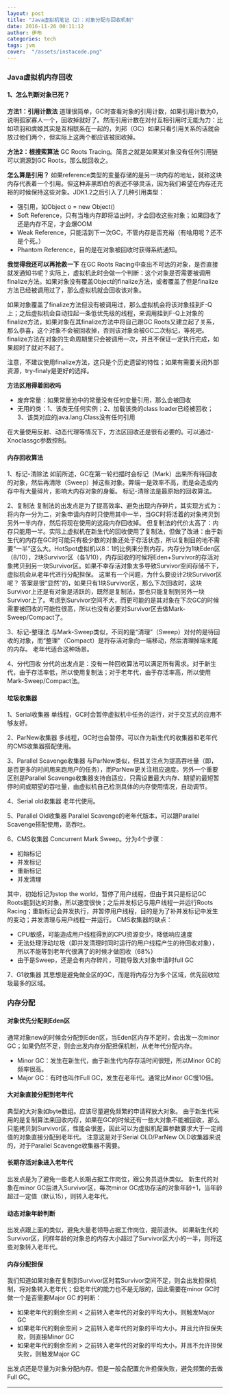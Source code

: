 ```yaml
---
layout: post
title: "Java虚拟机笔记（2）：对象分配与回收机制"
date: 2016-11-26 00:11:12
author: 伊布
categories: tech
tags: jvm
cover:  "/assets/instacode.png"
---
```



### Java虚拟机内存回收

#### 1、怎么判断对象已死？

**方法1：引用计数法**
道理很简单，GC时查看对象的引用计数，如果引用计数为0，说明孤家寡人一个，回收掉就好了。然而引用计数在对付互相引用时无能为力：比如项羽和虞姬其实是互相联系在一起的，刘邦（GC）如果只看引用关系的话就会放过他们两个，但实际上这两个都应该被回收掉。

**方法2：根搜索算法**
GC Roots Tracing。简言之就是如果某对象没有任何引用链可以溯源到GC Roots，那么就回收之。

**怎么算是引用？**
如果reference类型的变量存储的是另一块内存的地址，就称这块内存代表着一个引用。但这种非黑即白的表述不够灵活，因为我们希望在内存还充裕的时候保持这些对象。JDK1.2之后引入了几种引用类型：

- 强引用，如Object o = new Object()
- Soft Reference，只有当堆内存即将溢出时，才会回收这些对象；如果回收了还是内存不足，才会爆OOM
- Weak Reference，只能活到下一次GC，不管内存是否充裕（有啥用呢？还不是个死。）
- Phantom Reference，目的是在对象被回收时获得系统通知。

**我觉得我还可以再抢救一下**
在GC Roots Racing中查出不可达的对象，是否直接就发通知书呢？实际上，虚拟机此时会做一个判断：这个对象是否需要被调用finalize方法。如果对象没有覆盖Object的finalize方法，或者覆盖了但是finalize方法已经被调用过了，那么虚拟机就会回收该对象。

如果对象覆盖了finalize方法但没有被调用过，那么虚拟机会将该对象挂到F-Q上；之后虚拟机会自动拉起一条低优先级的线程，来调用挂到F-Q上对象的finalize方法，如果对象在其finalize方法中将自己跟GC Roots又建立起了关系，那么恭喜，这个对象不会被回收掉，否则该对象会被GC二次标记，等死吧。
finalize方法在对象的生命周期里只会被调用一次，并且不保证一定执行完成，如果超时了就对不起了。

注意，不建议使用finalize方法，这只是个历史遗留的特性；如果有需要关闭外部资源，try-finaly是更好的选择。

**方法区用得着回收吗**

- 废弃常量：如果常量池中的常量没有任何变量引用，那么会被回收
- 无用的类：1、该类无任何实例；2、加载该类的class loader已经被回收；3、该类对应的java.lang.Class没有任何引用

在大量使用反射、动态代理等情况下，方法区回收还是很有必要的。可以通过-Xnoclassgc参数控制。


#### 内存回收算法

1、标记-清除法
如前所述，GC在第一轮扫描时会标记（Mark）出来所有待回收的对象，然后再清除（Sweep）掉这些对象。弊端一是效率不高，而是会造成内存中有大量碎片，影响大内存对象的身躯。
标记-清除法是最原始的回收算法。

2、复制法
复制法的出发点是为了提高效率、避免出现内存碎片，其实现方式为：将内存一分为二，对象申请内存时只使用其中一半，当GC时将活着的对象拷贝到另外一半内存，然后将现在使用的这段内存回收掉。
但复制法的代价太高了：内存只能用一半。实际上虚拟机在新生代的回收使用了复制法，但做了改进：由于新生代的内存在GC时可能只有极少数的对象还处于存活状态，所以复制目的地不需要“一半”这么大。HotSpot虚拟机以8：1的比例来分割内存，内存分为1块Eden区（8/10），2块Survivor区（各1/10），内存回收的时候将Eden+Survivor的存活对象拷贝到另一块Survivor区。如果不幸存活对象太多导致Survivor空间存储不下，虚拟机会从老年代进行分配担保。
这里有一个问题，为什么要设计2块Survivor区呢？
答案是很“显然”的，如果只有1块Survivor区，那么下次回收时，这块Survivor上还是有对象是活跃的，既然是复制法，那也只能复制到另外一块Survivor上了。考虑到Survivor空间不大，而更可能的是其对象在下次GC的时候需要被回收的可能性很高，所以也没有必要对Survivor区去做Mark-Sweep/Compact了。

3、标记-整理法
与Mark-Sweep类似，不同的是“清理”（Sweep）对付的是待回收的对象，而“整理”（Compact）是将存活对象向一端移动，然后清理掉端末尾的内存。
老年代适合这种场景。

4、分代回收
分代的出发点是：没有一种回收算法可以满足所有需求。对于新生代，由于存活率低，所以使用复制法；对于老年代，由于存活率高，所以使用Mark-Sweep/Compact法。

#### 垃圾收集器

1、Serial收集器
单线程，GC时会暂停虚拟机中任务的运行，对于交互式的应用不够友好。

2、ParNew收集器
多线程，GC时也会暂停。可以作为新生代的收集器和老年代的CMS收集器搭配使用。

3、Parallel Scavenge收集器
与ParNew类似，但其关注点为提高吞吐量（即，是否更多的时间用来跑用户的任务），而ParNew更关注相应速度。另外一个重要区别是Parallel Scavenge收集器支持自适应，只需设置最大内存、期望的最短暂停时间或期望的吞吐量，由虚拟机自己检测具体的内存使用情况，自动调节。

4、Serial old收集器
老年代使用。

5、Parallel Old收集器
Parallel Scavenge的老年代版本，可以跟Parallel Scavenge搭配使用，高吞吐。

6、CMS收集器
Concurrent Mark Sweep。分为4个步骤：

- 初始标记
- 并发标记
- 重新标记
- 并发清理

其中，初始标记为stop the world，暂停了用户线程，但由于其只是标记GC Roots能到达的对象，所以速度很快；之后并发标记与用户线程一并运行Roots Racing；重新标记会并发执行，并暂停用户线程，目的是为了补并发标记中发生的变动；并发清理与用户线程一并运行。
CMS收集器的缺点：

- CPU敏感，可能造成用户线程得到的CPU资源变少，降低响应速度
- 无法处理浮动垃圾（即并发清理时同时运行的用户线程产生的待回收对象），所以不能等到老年代很满了的时候才做回收（68%）
- 由于是Sweep，还是会有内存碎片，可能导致大对象申请时full GC

7、G1收集器
其思想是避免做全区的GC，而是将内存分为多个区域，优先回收垃圾最多的区域。

### 内存分配

#### 对象优先分配到Eden区

通常对象new的时候会分配到Eden区，当Eden区内存不足时，会出发一次minor GC；如果仍然不足，则会出发内存分配担保机制，从老年代分配内存。

- Minor GC：发生在新生代，由于新生代内存存活时间很短，所以Minor GC的频率很高。
- Major GC：有时也叫作Full GC，发生在老年代。通常比Minor GC慢10倍。

#### 大对象直接分配到老年代

典型的大对象如byte数组。应该尽量避免频繁的申请释放大对象。
由于新生代采用的是复制算法来回收内存，如果在GC的时候还有一些大对象不能被回收，那么只能拷贝到Survivor区，性能会很差，因此可以为虚拟机配置参数要求大于一定阈值的对象直接分配到老年代。
注意这是对于Serial OLD/ParNew OLD收集器来说的，对于Parallel Scavenge收集器不需要。

#### 长期存活对象进入老年代
出发点是为了避免一些老人长期占据工作岗位，跟公务员退休类似。
新生代的对象在minor GC后进入Survivor区，每次minor GC成功存活的对象年龄+1，当年龄超过一定值（默认15），则转入老年代。

#### 动态对象年龄判断
出发点跟上面的类似，避免大量老领导占据工作岗位，提前退休。
如果新生代的Survivor区，同样年龄的对象总的内存大小超过了Survivor区大小的一半，则将这些对象转入老年代。

#### 内存分配担保
我们知道如果对象在复制到Survivor区时若Survivor空间不足，则会出发担保机制，将对象转入老年代；但老年代的能力也不是无限的，因此需要在minor GC时做一个是否需要Major GC 的判断：

- 如果老年代的剩余空间 < 之前转入老年代的对象的平均大小，则触发Major GC
- 如果老年代的剩余空间 > 之前转入老年代的对象的平均大小，并且允许担保失败，则直接Minor GC
- 如果老年代的剩余空间 > 之前转入老年代的对象的平均大小，并且不允许担保失败，则触发Major GC

出发点还是尽量为对象分配内存。但是一般会配置允许担保失败，避免频繁的去做Full GC。



---
